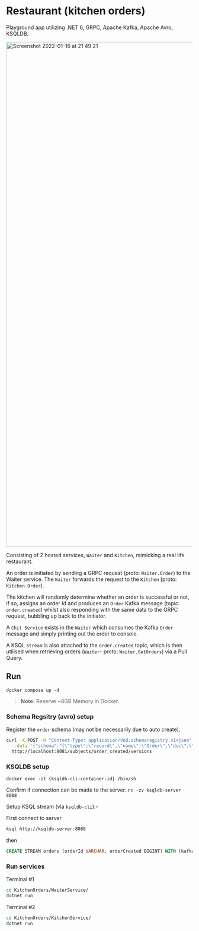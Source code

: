 # Restaurant (kitchen orders)

Playground app utilizing .NET 6, GRPC, Apache Kafka, Apache Avro, KSQLDB.

<img width="1361" alt="Screenshot 2022-01-16 at 21 49 21" src="https://user-images.githubusercontent.com/26182143/149677636-3f5b846c-a8da-48d7-bc03-f0f8a140eb30.png">

Consisting of 2 hosted services, `Waiter` and `Kitchen`, mimicking a real life restaurant. 

An order is initiated by sending a GRPC request (proto: `Waiter.Order`) to the Waiter service. The `Waiter` forwards the request to the `Kitchen` (proto: `Kitchen.Order`). 

The kitchen will randomly determine whether an order is successful or not, if so, assigns an order Id and produces an `Order` Kafka message (topic: `order.created`) whilst also responding with the same data to the GRPC request, bubbling up back to the initiator.

A `Chit Service` exists in the `Waiter` which consumes the Kafka `Order` message and simply printing out the order to console.

A KSQL `Stream` is also attached to the `order.created` topic, which is then utilised when retrieving orders (`Waiter`- proto: `Waiter.GetOrders`) via a Pull Query.

## Run


```
docker compose up -d
```

> **Note:** Reserve ~8GB Memory in Docker.


### Schema Regsitry (avro) setup
Register the `order` schema (may not be necessarily due to auto create).
```sh
curl -X POST -H "Content-Type: application/vnd.schemaregistry.v1+json" \
  --data '{"schema":"{\"type\":\"record\",\"name\":\"Order\",\"doc\":\"Represents a successfully created kitchen order.\",\"namespace\":\"KitchenOrders.Messages\",\"fields\":[{\"name\":\"orderId\",\"type\":\"string\"},{\"name\":\"orderCreated\",\"type\":\"long\",\"logicalType\":\"timestamp-millis\"}]}"}' \
  http://localhost:8081/subjects/order_created/versions
```

### KSQLDB setup
`docker exec -it {ksqldb-cli-container-id} /bin/sh`

Confirm if connection can be made to the server:
`nc -zv ksqldb-server 8088`

Setup KSQL stream (via `ksqldb-cli`):-

First connect to server
```sh
ksql http://ksqldb-server:8088
```
then

```sql
CREATE STREAM orders (orderId VARCHAR, orderCreated BIGINT) WITH (kafka_topic='order.created', value_format='avro', partitions=1);
```

### Run services

Terminal #1
```sh
cd KitchenOrders/WaiterService/      
dotnet run
```

Terminal #2
```sh
cd KitchenOrders/KitchenService/      
dotnet run
```
